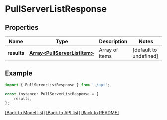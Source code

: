 # PullServerListResponse


## Properties

Name | Type | Description | Notes
------------ | ------------- | ------------- | -------------
**results** | [**Array&lt;PullServerListItem&gt;**](PullServerListItem.md) | Array of items | [default to undefined]

## Example

```typescript
import { PullServerListResponse } from './api';

const instance: PullServerListResponse = {
    results,
};
```

[[Back to Model list]](../README.md#documentation-for-models) [[Back to API list]](../README.md#documentation-for-api-endpoints) [[Back to README]](../README.md)
